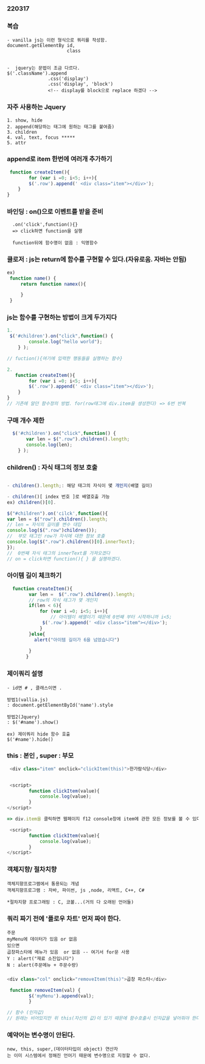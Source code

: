 ### 220317

### 복습 
```
- vanilla js는 이런 형식으로 쿼리를 작성함.
document.getElementBy id,
                      class


-  jquery는 문법이 조금 다르다.
$('.className').append
               .css('display')
               .css('display', 'block') 
               <!-- display를 block으로 replace 하겠다 -->
```
### 자주 사용하는 Jquery
```
1. show, hide
2. append(해당하는 태그에 원하는 태그를 붙여줌)
3. children
4. val, text, focus *****
5. attr 

```
### append로 item 한번에 여러개 추가하기
```js
 function createItem(){
        for (var i =0; i<5; i++){
        $('.row').append(' <div class="item"></div>');
    }
}


```
### 바인딩 : on()으로 이벤트를 받을 준비 
```
  .on('click',function(){}
  => click하면 function을 실행 
  
  function뒤에 함수명이 없음 : 익명함수
```
### 클로저 : js는 return에 함수를 구현할 수 있다.(자유로움. 자바는 안됨)
```js
ex) 
 function name() {
     return function namex(){

     }
 }
```

### js는 함수를 구현하는 방법이 크게 두가지다
```js
1. 
 $('#children').on("click",function() {
        console.log("hello world");
    } );

// fuction(){여기에 입력한 행동들을 실행하는 함수}

2. 
   function createItem(){
        for (var i =0; i<5; i++){
        $('.row').append(' <div class="item"></div>');
    }
}
// 기존에 알던 함수정의 방법. for(row태그에 div.item을 생성한다) => 6번 반복

```
### 구매 개수 제한
```js
  $('#children').on("click",function() {
       var len = $(".row").children().length;
       console.log(len);
    } );
```


### children() : 자식 태그의 정보 호출
```js

- children().length;: 해당 태그의 자식이 몇 개인지(배열 길이)

- children()[ index 번호 ]로 배열호출 가능
ex) children()[0].

$("#children").on('cilck',function(){
var len = $("row").children().length;
// len = 자식의 길이를 변수 대입
console.log($(".row")children());
//  부모 태그인 row가 자식에 대한 정보 호출
console.log($(".row").children()[0].innerText);
}); 
//  0번째 자식 태그의 innerText를 가져오겠다 
// on = click하면 function(){ } 을 실행하겠다.


```

### 아이템 길이 체크하기
```js
  function createItem(){
        var len =  $(".row").children().length; 
        // row의 자식 태그가 몇 개인지
        if(len < 6){
            for (var i =0; i<5; i++){
                // 아이템이 배열이기 때문에 0번째 부터 시작하니까 i<5;
             $('.row').append(' <div class="item"></div>');
            }
        }else{
          alert("아이템 길이가 6을 넘었습니다")
        
        }
       }
```

### 제이쿼리 설명
```
- id면 # , 클래스이면 .

방법1(vallia.js)
: document.getElementById('name').style 

방법2(Jquery)
: $('#name').show()

ex) 제이쿼리 hide 함수 호출
$('#name').hide()

```
### this : 본인 , super : 부모
```js
 <div class="item" onclick="clickItem(this)">한가람식당</div>


 <script>
        function clickItem(value){
            console.log(value);
        }
</script>

=> div.item을 클릭하면 웹페이지 f12 console창에 item에 관한 모든 정보를 볼 수 있다. 

 <script>
        function clickItem(value){
            console.log(value);
        }
</script>

```

### 객체지향/ 절차치향
``` 
객체지향프로그램에서 통용되는 개념
객체지향프로그램 : 자바, 파이썬, js ,node, 리액트, C++, C#

*절차지향 프로그래밍 : C, 코볼...(거의 다 오래된 언어들)
```


### 쿼리 짜기 전에 '플로우 차트' 먼저 짜야 한다.
```
주문
myMenu에 데이터가 있음 or 없음
있으면
곱창파스타에 메뉴가 있음  or 없음 -- 여기서 for문 사용
Y : alert("재료 소진입니다")
N : alert(주문메뉴 + 주문수량)

```


### 
```js
<div class="col" onclick="removeItem(this)">곱창 파스타</div>

 function removeItem(val) {
        $('myMenu').append(val);
        }

// 함수 (인자값) 
// 원래는 비어있지만 위 this(자신의 값)이 있기 때문에 함수호출시 인자값을 넣어줘야 한다. (이름은 아무거나, 위 아래 똑같이 맞춰줌) 
```

### 예약어는 변수명이 안된다.
```
new, this, super,(데이터타입이 object) 연산자
는 이미 시스템에서 정해진 언어기 때문에 변수명으로 지정할 수 없다.
```